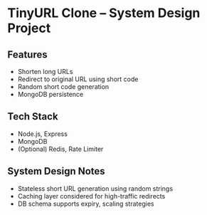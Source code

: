 # TinyURL Clone – System Design Project

## Features
- Shorten long URLs
- Redirect to original URL using short code
- Random short code generation
- MongoDB persistence

## Tech Stack
- Node.js, Express
- MongoDB
- (Optional) Redis, Rate Limiter

## System Design Notes
- Stateless short URL generation using random strings
- Caching layer considered for high-traffic redirects
- DB schema supports expiry, scaling strategies
